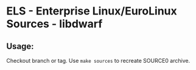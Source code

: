 # ELS - Enterprise Linux/EuroLinux Sources - libdwarf
 
## Usage:
  Checkout branch or tag. Use `make sources` to recreate  SOURCE0 archive.
